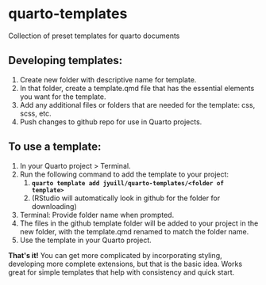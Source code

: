 # quarto-templates

Collection of preset templates for quarto documents

## Developing templates:

1.  Create new folder with descriptive name for template.
2.  In that folder, create a template.qmd file that has the essential elements you want for the template.
3.  Add any additional files or folders that are needed for the template: css, scss, etc.
4.  Push changes to github repo for use in Quarto projects.

## To use a template:

1.  In your Quarto project \> Terminal.
2.  Run the following command to add the template to your project:
    1.   **`quarto template add jyuill/quarto-templates/<folder of template>`**
    2.  (RStudio will automatically look in github for the folder for downloading)
3.  Terminal: Provide folder name when prompted.
4.  The files in the github template folder will be added to your project in the new folder, with the template.qmd renamed to match the folder name.
5.  Use the template in your Quarto project.

**That's it!** You can get more complicated by incorporating styling, developing more complete extensions, but that is the basic idea. Works great for simple templates that help with consistency and quick start.

